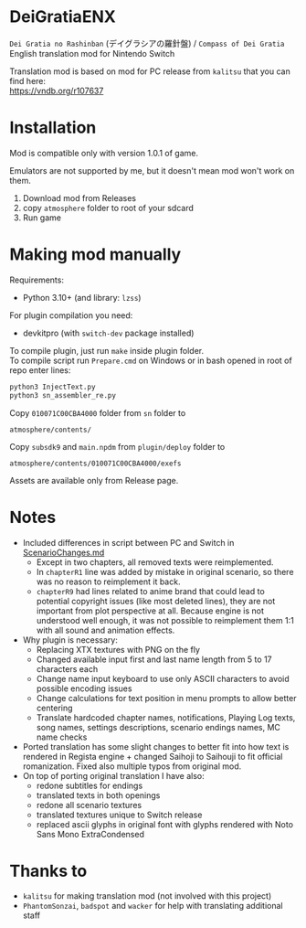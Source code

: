 # DeiGratiaENX
`Dei Gratia no Rashinban` (デイグラシアの羅針盤) / `Compass of Dei Gratia` English translation mod for Nintendo Switch

Translation mod is based on mod for PC release from `kalitsu` that you can find here:<br>
https://vndb.org/r107637

# Installation

Mod is compatible only with version 1.0.1 of game.

Emulators are not supported by me, but it doesn't mean mod won't work on them.

1. Download mod from Releases
2. copy `atmosphere` folder to root of your sdcard
3. Run game

# Making mod manually

Requirements:
- Python 3.10+ (and library: `lzss`)

For plugin compilation you need:
- devkitpro (with `switch-dev` package installed)

To compile plugin, just run `make` inside plugin folder.<br>
To compile script run `Prepare.cmd` on Windows or in bash opened in root of repo enter lines:
```cmd
python3 InjectText.py 
python3 sn_assembler_re.py
```

Copy `010071C00CBA4000` folder from `sn` folder to 
```
atmosphere/contents/
```
Copy `subsdk9` and `main.npdm` from `plugin/deploy` folder to
```
atmosphere/contents/010071C00CBA4000/exefs
```

Assets are available only from Release page.

# Notes
- Included differences in script between PC and Switch in [ScenarioChanges.md](./ScenarioChanges.md)
    - Except in two chapters, all removed texts were reimplemented. 
    - In `chapterR1` line was added by mistake in original scenario, so there was no reason to reimplement it back. 
    - `chapterR9` had lines related to anime brand that could lead to potential copyright issues (like most deleted lines), they are not important from plot perspective at all. Because engine is not understood well enough, it was not possible to reimplement them 1:1 with all sound and animation effects.
- Why plugin is necessary:
    - Replacing XTX textures with PNG on the fly
    - Changed available input first and last name length from 5 to 17 characters each
    - Change name input keyboard to use only ASCII characters to avoid possible encoding issues
    - Change calculations for text position in menu prompts to allow better centering
    - Translate hardcoded chapter names, notifications, Playing Log texts, song names, settings descriptions, scenario endings names, MC name checks
- Ported translation has some slight changes to better fit into how text is rendered in Regista engine + changed Saihoji to Saihouji to fit official romanization. Fixed also multiple typos from original mod.
- On top of porting original translation I have also:
    - redone subtitles for endings
    - translated texts in both openings
    - redone all scenario textures
    - translated textures unique to Switch release
    - replaced ascii glyphs in original font with glyphs rendered with Noto Sans Mono ExtraCondensed

# Thanks to
- `kalitsu` for making translation mod (not involved with this project)
- `PhantomSonzai`, `badspot` and `wacker` for help with translating additional staff
